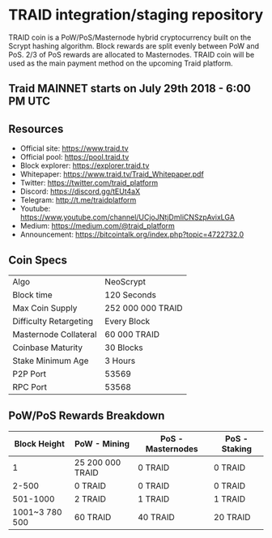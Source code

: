 # TRAID integration/staging repository
TRAID coin is a PoW/PoS/Masternode hybrid cryptocurrency built on the Scrypt hashing algorithm. Block rewards are split evenly between PoW and PoS. 2/3 of PoS rewards are allocated to Masternodes. TRAID coin will be used as the main payment method on the upcoming Traid platform.

## Traid MAINNET starts on July 29th 2018 - 6:00 PM UTC

## Resources
* Official site: https://www.traid.tv
* Official pool: https://pool.traid.tv
* Block explorer: https://explorer.traid.tv
* Whitepaper: https://www.traid.tv/Traid_Whitepaper.pdf
* Twitter: https://twitter.com/traid_platform
* Discord: https://discord.gg/tEUt4aX
* Telegram: http://t.me/traidplatform
* Youtube: https://www.youtube.com/channel/UCjoJNtjDmIiCNSzpAvixLGA
* Medium: https://medium.com/@traid_platform
* Announcement: https://bitcointalk.org/index.php?topic=4722732.0
## Coin Specs
<table>
  <tr>
    <td colspan="2">Algo</td>
    <td colspan="2">NeoScrypt</td>
  </tr>
    <tr>
    <td colspan="2">Block time</td>
    <td colspan="2">120 Seconds</td>
  </tr>
  <tr>
    <td colspan="2">Max Coin Supply</td>
    <td colspan="2">252 000 000 TRAID</td>
  </tr>
    <tr>
    <td colspan="2">Difficulty Retargeting</td>
    <td colspan="2">Every Block</td>
  </tr>
  <tr>
    <td colspan="2">Masternode Collateral</td>
    <td colspan="2">60 000 TRAID</td>
  </tr>
  <tr>
    <td colspan="2">Coinbase Maturity</td>
    <td colspan="2">30 Blocks</td>
  </tr>
  <tr>
    <td colspan="2">Stake Minimum Age</td>
    <td colspan="2">3 Hours</td>
  </tr>
  <tr>
    <td colspan="2">P2P Port</td>
    <td colspan="2">53569</td>
  </tr>
  <tr>
    <td colspan="2">RPC Port</td>
    <td colspan="2">53568</td>
  </tr>
</table>

## PoW/PoS Rewards Breakdown

|  Block Height | PoW - Mining | PoS - Masternodes  | PoS - Staking |
| ------------ | ------------ | ------------ | ------------ |
|  1 | 25 200 000 TRAID | 0 TRAID| 0 TRAID|
|  2-500 | 0  TRAID|  0 TRAID| 0  TRAID|
|  501-1000 | 2 TRAID |  1 TRAID| 1 TRAID|
|  1001~3 780 500 | 60 TRAID|  40 TRAID| 20  TRAID|
